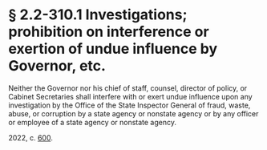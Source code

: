# § 2.2-310.1 Investigations; prohibition on interference or exertion of undue influence by Governor, etc.

<p>Neither the Governor nor his chief of staff, counsel, director of policy, or Cabinet Secretaries shall interfere with or exert undue influence upon any investigation by the Office of the State Inspector General of fraud, waste, abuse, or corruption by a state agency or nonstate agency or by any officer or employee of a state agency or nonstate agency.</p><p>2022, c. <a href='http://lis.virginia.gov/cgi-bin/legp604.exe?221+ful+CHAP0600'>600</a>.</p>